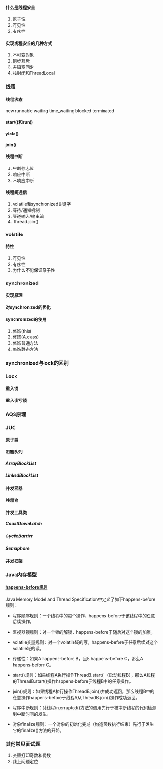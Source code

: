 #### 什么是线程安全
1. 原子性
2. 可见性
3. 有序性
#### 实现线程安全的几种方式
1. 不可变对象
2. 同步互斥
3. 非阻塞同步
4. 栈封闭和ThreadLocal
### 线程
#### 线程状态
new
runnable
waiting
time_waiting
blocked
terminated
#### start()和run()
#### yield()
#### join()
#### 线程中断
1. 中断标志位
2. 响应中断
3. 不响应中断
#### 线程间通信
1. volatile和synchronized关键字
2. 等待/通知机制
3. 管道输入/输出流
4. Thread.join()
### volatile
#### 特性
1. 可见性
2. 有序性
3. 为什么不能保证原子性
### synchronized
#### 实现原理
#### 对synchronized的优化
#### synchronized的使用
1. 修饰(this)
2. 修饰(A.class)
3. 修饰普通方法
4. 修饰静态方法
### synchronized与lock的区别

### Lock
#### 重入锁
#### 重入读写锁
### AQS原理

### JUC
#### 原子类
#### 阻塞队列
##### ArrayBlockList
##### LinkedBlockList
#### 并发容器
#### 线程池
#### 并发工具类
##### CountDownLatch
##### CyclicBarrier
##### Semaphore
#### 并发框架

### Java内存模型
#### [happens-before规则](https://www.jianshu.com/p/d52fea0d6ba5)
Java Memory Model and Thread Specification中定义了如下happens-before规则：
* 程序顺序规则：一个线程中的每个操作，happens-before于该线程中的任意后续操作。
* 监视器锁规则：对一个锁的解锁，happens-before于随后对这个锁的加锁。
* volatile变量规则：对一个volatile域的写，happens-before于任意后续对这个volatile域的读。
* 传递性：如果A happens-before B，且B happens-before C，那么A happens-before C。
* start()规则：如果线程A执行操作ThreadB.start()（启动线程B），那么A线程的ThreadB.start()操作happens-before于线程B中的任意操作。
* join()规则：如果线程A执行操作ThreadB.join()并成功返回，那么线程B中的任意操作happens-before于线程A从ThreadB.join()操作成功返回。

* 程序中断规则：对线程interrupted()方法的调用先行于被中断线程的代码检测到中断时间的发生。
* 对象finalize规则：一个对象的初始化完成（构造函数执行结束）先行于发生它的finalize()方法的开始。

### 其他常见面试题
1. 交替打印奇数和偶数
2. 线上问题定位
